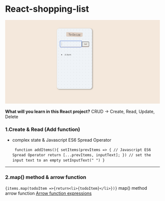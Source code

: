 # React-shopping-list
![shopping-list](https://github.com/miya-w/React-shopping-list/blob/main/imgs/shoppinglist00.png)




**What will you learn in this React project?**
CRUD -> Create, Read, Update, Delete
### 1.Create & Read (Add function)
- complex state & Javascript ES6 Spread Operator

  ` function addItems(){
    setItems(prevItems => {
      // Javascript ES6 Spread Operator
      return [...prevItems, inputText];
    })
    // set the input text to an empty
    setInputText(" ")
  }`

---
### 2.map() method & arrow function
`{items.map(todoItem =>{return<li>{todoItem}</li>})}`
map() method
arrow function
[Arrow function expressions](https://developer.mozilla.org/en-US/docs/Web/JavaScript/Reference/Functions/Arrow_functions)